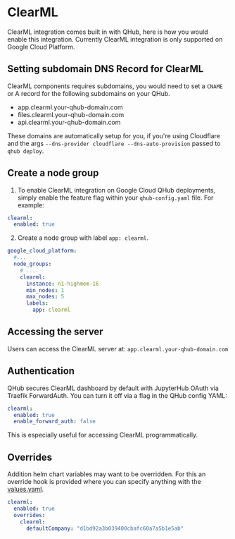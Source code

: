 # ClearML

ClearML integration comes built in with QHub, here is how you would enable this integration. Currently ClearML integration is only supported on Google Cloud Platform.

## Setting subdomain DNS Record for ClearML

ClearML components requires subdomains, you would need to set a `CNAME` or A record for the following subdomains on your QHub.

- app.clearml.your-qhub-domain.com
- files.clearml.your-qhub-domain.com
- api.clearml.your-qhub-domain.com

These domains are automatically setup for you, if you're using Cloudflare and the args `--dns-provider cloudflare --dns-auto-provision` passed to `qhub deploy`.

## Create a node group

1. To enable ClearML integration on Google Cloud QHub deployments, simply enable the feature flag within your `qhub-config.yaml` file. For example:

```yaml
clearml:
  enabled: true
```

2. Create a node group with label `app: clearml`.

```yaml
google_cloud_platform:
  #...
  node_groups:
    # ....
    clearml:
      instance: n1-highmem-16
      min_nodes: 1
      max_nodes: 5
      labels:
        app: clearml
```

## Accessing the server

Users can access the ClearML server at: `app.clearml.your-qhub-domain.com`

## Authentication

QHub secures ClearML dashboard by default with JupyterHub OAuth via Traefik ForwardAuth. You can turn it off via a flag in the QHub config YAML:

```yaml
clearml:
  enabled: true
  enable_forward_auth: false
```

This is especially useful for accessing ClearML programmatically.

## Overrides

Addition helm chart variables may want to be overridden. For this an override hook is provided where you can specify anything with the
[values.yaml](https://github.com/allegroai/clearml-helm-charts/tree/main/charts/clearml).

```yaml
clearml:
  enabled: true
  overrides:
    clearml:
      defaultCompany: "d1bd92a3b039400cbafc60a7a5b1e5ab"
```
